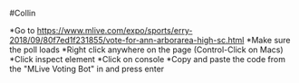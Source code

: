 #Collin

*Go to https://www.mlive.com/expo/sports/erry-2018/09/80f7ed1f231855/vote-for-ann-arborarea-high-sc.html 
*Make sure the poll loads 
*Right click anywhere on the page (Control-Click on Macs) 
*Click inspect element 
*Click on console 
*Copy and paste the code from the "MLive Voting Bot" in and press enter
